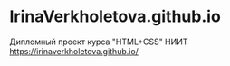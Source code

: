 # IrinaVerkholetova.github.io
Дипломный проект курса "HTML+CSS" НИИТ
https://irinaverkholetova.github.io/
